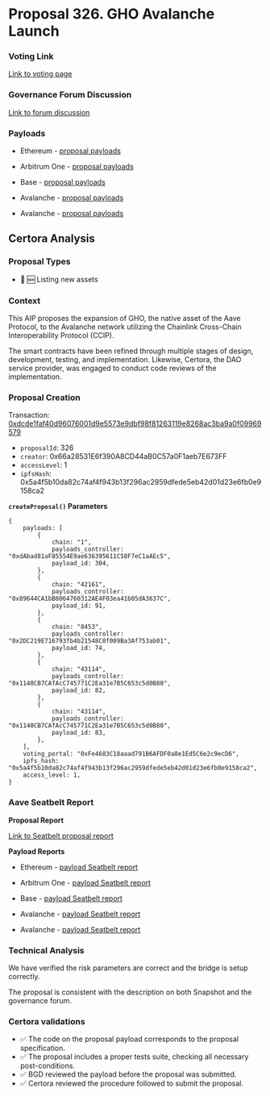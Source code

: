 # Proposal 326. GHO Avalanche Launch

### Voting Link
[Link to voting page](https://vote.onaave.com/proposal/?proposalId=326)

### Governance Forum Discussion
[Link to forum discussion](https://governance.aave.com/t/arfc-launch-gho-on-avalanche-set-aci-as-emissions-manager-for-rewards/19339)

### Payloads

* Ethereum - [proposal payloads](https://etherscan.io/address/0xfC418D8e4d7FEEf9eE156A6b20c459D3A56097CC)

* Arbitrum One - [proposal payloads](https://arbiscan.io/address/0x8F0Ab79B3e4977ef932976d677D7d56C6C786a4e)

* Base - [proposal payloads](https://basescan.org/address/0xe5C4A212e9968F77980B7CDA4Bef3e33D4Eba086)

* Avalanche - [proposal payloads](https://snowtrace.io/address/0xee765B849270EA5dE708Db72b55A9023a00b5bFd)

* Avalanche - [proposal payloads](https://snowtrace.io/address/0xEd8b9765c22039E43512B8CA6263C90400965f6d)



## Certora Analysis

### Proposal Types

* :gem: :new: Listing new assets


### Context
This AIP proposes the expansion of GHO, the native asset of the Aave Protocol, to the Avalanche network utilizing the Chainlink Cross-Chain Interoperability Protocol (CCIP).

The smart contracts have been refined through multiple stages of design, development, testing, and implementation. Likewise, Certora, the DAO service provider, was engaged to conduct code reviews of the implementation.

### Proposal Creation
Transaction: [0xdcde1faf40d96076001d9e5573e9dbf98f81263119e8268ac3ba9a0f09969579](https://etherscan.io/tx/0xdcde1faf40d96076001d9e5573e9dbf98f81263119e8268ac3ba9a0f09969579)
- `proposalId`: 326
- `creator`: 0x66a28531E6f390A8CD44aB0C57a0F1aeb7E673FF
- `accessLevel`: 1
- `ipfsHash`: 0x5a4f5b10da82c74af4f943b13f296ac2959dfede5eb42d01d23e6fb0e9158ca2

**`createProposal()` Parameters**
```
{
    payloads: [
        {
            chain: "1",
            payloads_controller: "0xdAbad81aF85554E9ae636395611C58F7eC1aAEc5",
            payload_id: 304,
        },
        {
            chain: "42161",
            payloads_controller: "0x89644CA1bB8064760312AE4F03ea41b05dA3637C",
            payload_id: 91,
        },
        {
            chain: "8453",
            payloads_controller: "0x2DC219E716793fb4b21548C0f009Ba3Af753ab01",
            payload_id: 74,
        },
        {
            chain: "43114",
            payloads_controller: "0x1140CB7CAfAcC745771C2Ea31e7B5C653c5d0B80",
            payload_id: 82,
        },
        {
            chain: "43114",
            payloads_controller: "0x1140CB7CAfAcC745771C2Ea31e7B5C653c5d0B80",
            payload_id: 83,
        },
    ],
    voting_portal: "0xFe4683C18aaad791B6AFDF0a8e1Ed5C6e2c9ecD6",
    ipfs_hash: "0x5a4f5b10da82c74af4f943b13f296ac2959dfede5eb42d01d23e6fb0e9158ca2",
    access_level: 1,
}
```

### Aave Seatbelt Report
**Proposal Report**

[Link to Seatbelt proposal report](https://github.com/bgd-labs/seatbelt-gov-v3/blob/main/reports/proposals/326.md)

**Payload Reports**

* Ethereum - [payload Seatbelt report](https://github.com/bgd-labs/seatbelt-gov-v3/blob/main/reports/payloads/1/0xdAbad81aF85554E9ae636395611C58F7eC1aAEc5/304.md)

* Arbitrum One - [payload Seatbelt report](https://github.com/bgd-labs/seatbelt-gov-v3/blob/main/reports/payloads/42161/0x89644CA1bB8064760312AE4F03ea41b05dA3637C/91.md)

* Base - [payload Seatbelt report](https://github.com/bgd-labs/seatbelt-gov-v3/blob/main/reports/payloads/8453/0x2DC219E716793fb4b21548C0f009Ba3Af753ab01/74.md)

* Avalanche - [payload Seatbelt report](https://github.com/bgd-labs/seatbelt-gov-v3/blob/main/reports/payloads/43114/0x1140CB7CAfAcC745771C2Ea31e7B5C653c5d0B80/82.md)

* Avalanche - [payload Seatbelt report](https://github.com/bgd-labs/seatbelt-gov-v3/blob/main/reports/payloads/43114/0x1140CB7CAfAcC745771C2Ea31e7B5C653c5d0B80/83.md)


### Technical Analysis
We have verified the risk parameters are correct and the bridge is setup correctly.

The proposal is consistent with the description on both Snapshot and the governance forum.

### Certora validations
* :white_check_mark: The code on the proposal payload corresponds to the proposal specification.
* :white_check_mark: The proposal includes a proper tests suite, checking all necessary post-conditions.
* :white_check_mark: BGD reviewed the payload before the proposal was submitted.
* :white_check_mark: Certora reviewed the procedure followed to submit the proposal.